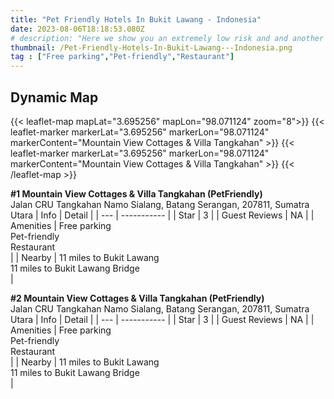 ```yaml
---
title: "Pet Friendly Hotels In Bukit Lawang - Indonesia"
date: 2023-08-06T18:18:53.080Z
# description: "Here we show you an extremely low risk and and another medium risk approach to earn passive income "
thumbnail: /Pet-Friendly-Hotels-In-Bukit-Lawang---Indonesia.png
tag : ["Free parking","Pet-friendly","Restaurant"]
---
```


## Dynamic Map
{{< leaflet-map  mapLat="3.695256" mapLon="98.071124" zoom="8">}}
    {{< leaflet-marker markerLat="3.695256" markerLon="98.071124" markerContent="Mountain View Cottages & Villa Tangkahan" >}}
    {{< leaflet-marker markerLat="3.695256" markerLon="98.071124" markerContent="Mountain View Cottages & Villa Tangkahan" >}}
{{< /leaflet-map >}}


**#1 Mountain View Cottages & Villa Tangkahan (PetFriendly)**<br>Jalan CRU Tangkahan Namo Sialang, Batang Serangan, 207811, Sumatra Utara
| Info | Detail |
| --- | ----------- |
| Star | 3 |
| Guest Reviews | NA |
| Amenities | Free parking<br>Pet-friendly<br>Restaurant<br> |
| Nearby | 11 miles to Bukit Lawang<br>11 miles to Bukit Lawang Bridge<br> |

**#2 Mountain View Cottages & Villa Tangkahan (PetFriendly)**<br>Jalan CRU Tangkahan Namo Sialang, Batang Serangan, 207811, Sumatra Utara
| Info | Detail |
| --- | ----------- |
| Star | 3 |
| Guest Reviews | NA |
| Amenities | Free parking<br>Pet-friendly<br>Restaurant<br> |
| Nearby | 11 miles to Bukit Lawang<br>11 miles to Bukit Lawang Bridge<br> |

